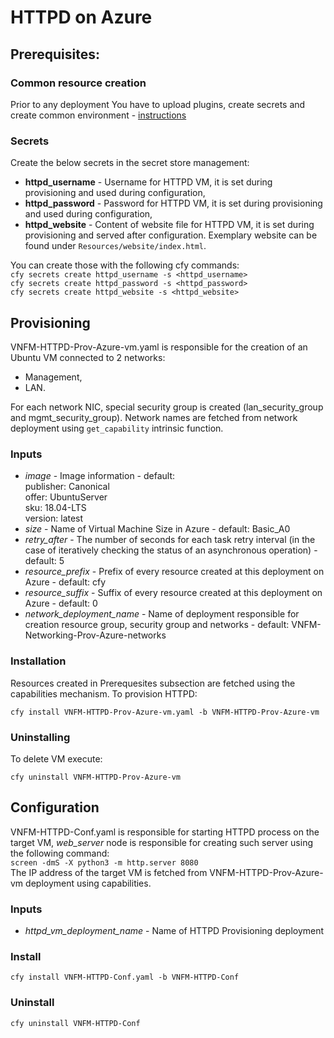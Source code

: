 # HTTPD on Azure

## Prerequisites:

### Common resource creation
Prior to any deployment You have to upload plugins, create secrets and create common environment - [instructions](../common/README.md)

### Secrets

Create the below secrets in the secret store management:
* **httpd_username** - Username for HTTPD VM, it is set during provisioning and used during configuration,
* **httpd_password** - Password for HTTPD VM, it is set during provisioning and used during configuration,
* **httpd_website** - Content of website file for HTTPD VM, it is set during provisioning and served after configuration. Exemplary website can be found under ``Resources/website/index.html``.

You can create those with the following cfy commands:\
``cfy secrets create httpd_username -s <httpd_username>``\
``cfy secrets create httpd_password -s <httpd_password>``\
``cfy secrets create httpd_website -s <httpd_website>``

## Provisioning

VNFM-HTTPD-Prov-Azure-vm.yaml is responsible for the creation of an Ubuntu VM connected to 2 networks:
* Management,
* LAN.

For each network NIC, special security group is created (lan_security_group and mgmt_security_group).
Network names are fetched from network deployment using `get_capability` intrinsic function.

### Inputs
* *image* - Image information - default:   
      publisher: Canonical \
      offer: UbuntuServer \
      sku: 18.04-LTS \
      version: latest
* *size* - Name of Virtual Machine Size in Azure - default: Basic_A0
* *retry_after* - The number of seconds for each task retry interval (in the
          case of iteratively checking the status of an asynchronous operation) - default: 5
* *resource_prefix* - Prefix of every resource created at this deployment on Azure - default: cfy
* *resource_suffix* - Suffix of every resource created at this deployment on Azure - default: 0
* *network_deployment_name* - Name of deployment responsible for creation resource group, security group and networks -
    default: VNFM-Networking-Prov-Azure-networks

### Installation

Resources created in Prerequesites subsection are fetched using the capabilities mechanism.
To provision HTTPD:

``cfy install VNFM-HTTPD-Prov-Azure-vm.yaml -b VNFM-HTTPD-Prov-Azure-vm``

### Uninstalling

To delete VM execute:

``cfy uninstall VNFM-HTTPD-Prov-Azure-vm``

## Configuration

VNFM-HTTPD-Conf.yaml is responsible for starting HTTPD process on the target VM,
*web_server* node is responsible for creating such server using the following command:\
``screen -dmS -X python3 -m http.server 8080``\
The IP address of the target VM is fetched from VNFM-HTTPD-Prov-Azure-vm deployment using capabilities.

### Inputs

* *httpd_vm_deployment_name* - Name of HTTPD Provisioning deployment

### Install

``cfy install VNFM-HTTPD-Conf.yaml -b VNFM-HTTPD-Conf``

### Uninstall

``cfy uninstall VNFM-HTTPD-Conf``
